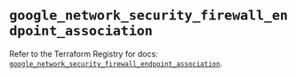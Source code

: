 # `google_network_security_firewall_endpoint_association`

Refer to the Terraform Registry for docs: [`google_network_security_firewall_endpoint_association`](https://registry.terraform.io/providers/hashicorp/google-beta/5.24.0/docs/resources/google_network_security_firewall_endpoint_association).
